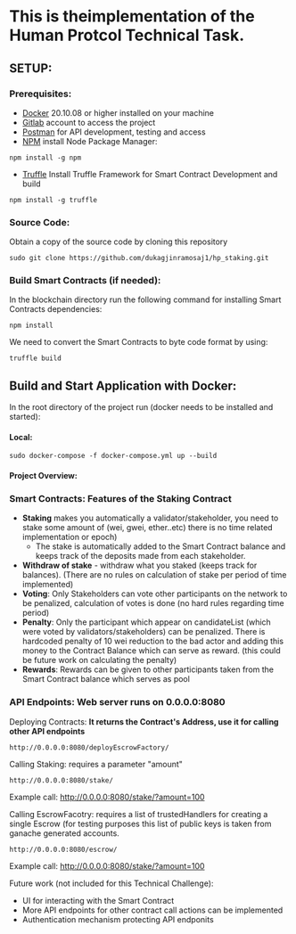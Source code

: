 # This is theimplementation of the Human Protcol Technical Task.

## SETUP:

### Prerequisites:
- [Docker](https://www.digitalocean.com/community/tutorials/how-to-install-and-use-docker-on-ubuntu-20-04) 20.10.08 or higher installed on your machine
- [Gitlab](https://about.gitlab.com/) account to access the project
- [Postman](https://www.postman.com/downloads/) for API development, testing and access
- [NPM](https://docs.npmjs.com/downloading-and-installing-node-js-and-npm) install Node Package Manager:

```
npm install -g npm
```

- [Truffle](https://www.trufflesuite.com/docs/truffle/getting-started/installation) Install Truffle Framework for Smart Contract Development and build

```
npm install -g truffle
```

### Source Code:
Obtain a copy of the source code by cloning this repository
```
sudo git clone https://github.com/dukagjinramosaj1/hp_staking.git
```

### Build Smart Contracts (if needed):
In the blockchain directory run the following command for installing Smart Contracts dependencies:
```
npm install
```
We need to convert the Smart Contracts to byte code format by using:
```
truffle build
```


## Build and Start Application with Docker:
In the root directory of the project run (docker needs to be installed and started):

#### Local: 
```
sudo docker-compose -f docker-compose.yml up --build
```
#### Project Overview:
### Smart Contracts: Features of the Staking Contract
  - **Staking** makes you automatically a validator/stakeholder,  you need to stake some amount of (wei, gwei, ether..etc) there is no time related implementation or epoch)  
     - The stake is automatically added to the Smart Contract balance and keeps track of the deposits made from each stakeholder. 
  - **Withdraw of stake** - withdraw what you staked (keeps track for balances). (There are no rules on calculation of stake per period of time implemented) 
  - **Voting**: Only Stakeholders can vote other participants on the network to be penalized, calculation of votes is done (no hard rules regarding time period)
  - **Penalty**: Only the participant which appear on candidateList (which were voted by validators/stakeholders) can be penalized. There is hardcoded penalty of 10 wei reduction to the bad actor and adding this money to the Contract Balance which can serve as reward. (this could be future work on calculating the penalty) 
  - **Rewards**: Rewards can be given to other participants taken from the Smart Contract balance which serves as pool 
  
### API Endpoints: Web server runs on 0.0.0.0:8080
Deploying Contracts: **It returns the Contract's Address, use it for calling other API endpoints**  
```
http://0.0.0.0:8080/deployEscrowFactory/
 ```
 
 Calling Staking: requires a parameter "amount" 
 ```
http://0.0.0.0:8080/stake/
 ```
 Example call: http://0.0.0.0:8080/stake/?amount=100

 Calling EscrowFacotry: requires a list of  trustedHandlers for creating a single Escrow (for testing purposes this list of public keys is taken from ganache generated accounts.
 ```
http://0.0.0.0:8080/escrow/
 ```
 Example call: http://0.0.0.0:8080/stake/?amount=100


Future work (not included for this Technical Challenge):  

- UI for interacting with the Smart Contract 
- More API endpoints for other contract call actions can be implemented 
- Authentication mechanism protecting API endponits

